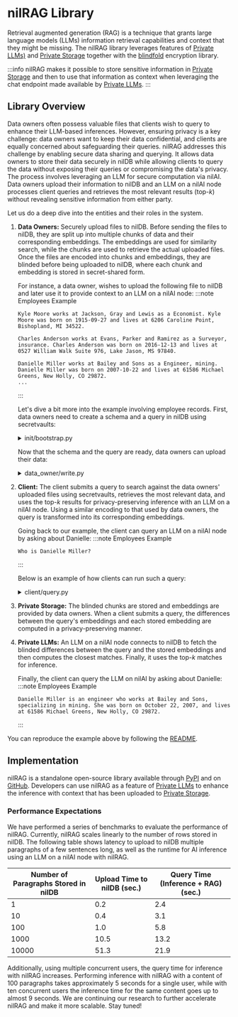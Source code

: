 # nilRAG Library

Retrieval augmented generation (RAG) is a technique that grants large language models (LLMs) information retrieval capabilities and context that they might be missing. The nilRAG library leverages features of [Private LLMs)](/build/secretLLM/overview) and [Private Storage](/build/secret-vault/about) together with the
[blindfold](/build/blindfold) encryption library.

:::info
nilRAG makes it possible to store sensitive information in [Private Storage](/build/secret-vault/about) and then to use that information as context when leveraging the chat endpoint made available by [Private LLMs](/build/secretLLM/overview).
:::

## Library Overview

Data owners often possess valuable files that clients wish to query to enhance
their LLM-based inferences. However, ensuring privacy is a key challenge: data
owners want to keep their data confidential, and clients are equally concerned
about safeguarding their queries. nilRAG addresses this challenge by enabling
secure data sharing and querying. It allows data owners to store their data
securely in nilDB while allowing clients to query the data without
exposing their queries or compromising the data's privacy. The process involves
leveraging an LLM for secure computation via nilAI. Data owners upload
their information to nilDB and an LLM on a nilAI node processes client queries and
retrieves the most relevant results (top-*k*) without revealing sensitive
information from either party.

Let us do a deep dive into the entities and their roles in the system.

1. **Data Owners:** Securely upload files to nilDB. Before sending the
   files to nilDB, they are split up into multiple chunks of data and
   their corresponding embeddings. The embeddings are used for similarity
   search, while the chunks are used to retrieve the actual uploaded files. Once
   the files are encoded into chunks and embeddings, they are blinded before
   being uploaded to nilDB, where each chunk and embedding is stored in
   secret-shared form.

   For instance, a data owner, wishes to upload the following file to nilDB and later use it to provide context to an LLM on a nilAI node:
   :::note Employees Example

   ```
   Kyle Moore works at Jackson, Gray and Lewis as a Economist. Kyle Moore was born on 1915-09-27 and lives at 6206 Caroline Point, Bishopland, MI 34522.

   Charles Anderson works at Evans, Parker and Ramirez as a Surveyor, insurance. Charles Anderson was born on 2016-12-13 and lives at 0527 William Walk Suite 976, Lake Jason, MS 97840.

   Danielle Miller works at Bailey and Sons as a Engineer, mining. Danielle Miller was born on 2007-10-22 and lives at 61586 Michael Greens, New Holly, CO 29872.
   ...
   ```

   :::

   Let's dive a bit more into the example involving employee records. First, data
   owners need to create a schema and a query in nilDB using secretvaults:
    <details>
    <summary>init/bootstrap.py</summary>
    ```py reference showGithubLink
    https://github.com/NillionNetwork/nilrag/blob/main/examples/init/bootstrap.py
    ```
    </details>

   Now that the schema and the query are ready, data owners can upload their data:
    <details>
    <summary>data_owner/write.py</summary>
    ```py reference showGithubLink
    https://github.com/NillionNetwork/nilrag/blob/main/examples/data_owner/write.py
    ```
    </details>

2. **Client:** The client submits a query to search against the data owners'
   uploaded files using secretvaults, retrieves the most relevant data, and uses the
   top-*k* results for privacy-preserving inference with an LLM on a nilAI node. Using a similar
   encoding to that used by data owners, the query is transformed into its corresponding
   embeddings.

   Going back to our example, the client can query an LLM on a nilAI node by asking about Danielle:
   :::note Employees Example

   ```
   Who is Danielle Miller?
   ```

   :::

   Below is an example of how clients can run such a query:
   <details>
   <summary>client/query.py</summary>
   ```py reference showGithubLink
   https://github.com/NillionNetwork/nilrag/blob/main/examples/client/query.py
   ```
   </details>

3. **Private Storage:** The blinded chunks are stored and embeddings are provided
   by data owners. When a client submits a query, the differences between the query's
   embeddings and each stored embedding are computed in a privacy-preserving manner.

4. **Private LLMs:** An LLM on a nilAI node connects to nilDB to fetch the blinded
   differences between the query and the stored embeddings and then computes the
   closest matches. Finally, it uses the top-*k* matches for inference.

   Finally, the client can query the LLM on nilAI by asking about Danielle:
   :::note Employees Example

   ```
   Danielle Miller is an engineer who works at Bailey and Sons, specializing in mining. She was born on October 22, 2007, and lives at 61586 Michael Greens, New Holly, CO 29872.
   ```

   :::

You can reproduce the example above by following the [README](https://github.com/NillionNetwork/nilrag).

## Implementation

nilRAG is a standalone open-source library available through
[PyPI](https://pypi.org/project/nilrag) and on [GitHub](https://github.com/NillionNetwork/nilrag).
Developers can use nilRAG as a feature of [Private LLMs](/build/secretLLM/overview) to
enhance the inference with context that has been uploaded to [Private Storage](/build/secret-vault/about).

### Performance Expectations

We have performed a series of benchmarks to evaluate the performance of nilRAG.
Currently, nilRAG scales linearly to the number of rows stored in nilDB.
The following table shows latency to upload to nilDB multiple paragraphs of a few sentences
long, as well as the runtime for AI inference using an LLM on a nilAI node with nilRAG.

| Number of Paragraphs Stored in nilDB | Upload Time to nilDB (sec.) | Query Time (Inference + RAG) (sec.) |
| ------------------------------------ | --------------------------- | ----------------------------------- |
| 1                                    | 0.2                         | 2.4                                 |
| 10                                   | 0.4                         | 3.1                                 |
| 100                                  | 1.0                         | 5.8                                 |
| 1000                                 | 10.5                        | 13.2                                |
| 10000                                | 51.3                        | 21.9                                |

Additionally, using multiple concurrent users, the query time for inference with nilRAG increases.
Performing inference with nilRAG with a content of 100 paragraphs takes approximately 5 seconds for a single user, while with ten concurrent users the inference time for the same content goes up to almost 9 seconds.
We are continuing our research to further accelerate nilRAG and make it more scalable. Stay tuned!
